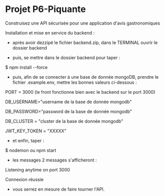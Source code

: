 # Projet P6-Piquante

Construisez une API sécurisée pour une application d'avis gastronomiques

Installation et mise en service du backend :

- après avoir dezzipé le fichier backend.zip, dans le TERMINAL ouvrir le dossier backend

- puis, se mettre dans le dossier backend pour taper :

$ npm install --force

- puis, afin de se connecter à une base de donnée mongoDB, prendre le fichier .example.env, mettre les bonnes valeurs ci-dessous :

PORT = 3000 (le front fonctionne bien avec le backend sur le port 3000)

DB_USERNAME="username de la base de donnée mongodb"

DB_PASSWORD="password de la base de donnée mongodb"

DB_CLUSTER = "cluster de la base de donnée mongodb"

JWT_KEY_TOKEN = "XXXXX"

- et enfin, taper :

$ nodemon ou npm start

- les messages 2 messages s'afficheront :

Listening anytime on port 3000

Connexion réussie

- vous serrez en mesure de faire tourner l'API.